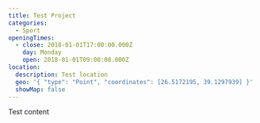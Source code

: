 ```yaml
---
title: Test Project
categories:
  - Sport
openingTimes:
  - close: 2018-01-01T17:00:00.000Z
    day: Monday
    open: 2018-01-01T09:00:00.000Z
location:
  description: Test location
  geo: '{ "type": "Point", "coordinates": [26.5172195, 39.1297939] }'
  showMap: false
---
```

Test content
